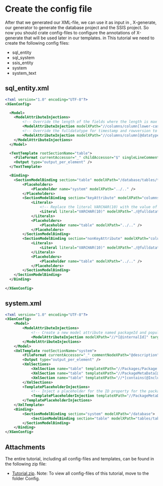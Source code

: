 # Create the config file
After that we generated our XML-file, we can use it as input in , X-generate, our generator to generate the database project and the SSIS project. So now you should crate config-files to configure the annotations of X-generate that will be used later in our templates. in This tutorial we need to create the following config files:

- sql_entity
- sql_system
- ssis_entity
- system
- system_text

## sql_entity.xml
```xml
<?xml version="1.0" encoding="UTF-8"?>
<XGenConfig>

  <Model>
    <ModelAttributeInjections>
        <!-- Override the length of the fields where the length is max to 1000. -->
        <ModelAttributeInjection modelXPath="//columns/column[lower-case(@fulldatatype) = 'nvarchar(max)']" targetAttribute="fulldatatype" targetValue="nvarchar(1000)"/>
        <!-- Override the fulldatatype for timestamp and rowversion to binary. -->
        <ModelAttributeInjection modelXPath="//columns/column[@datatype='rowversion' or @datatype='timestamp']" targetAttribute="fulldatatype" targetValue="binary(8)"/>
    </ModelAttributeInjections>
  </Model>

  <TextTemplate rootSectionName="table">
    <FileFormat currentAccessor="_" childAccessor="$" singleLineCommentPrefix="--" annotationPrefix="@XGen" annotationArgsPrefix="(" annotationArgsSuffix=")" />
    <Output type="output_per_element" />
  </TextTemplate>

  <Binding>
    <SectionModelBinding section="table" modelXPath="/database/tables/table">
        <Placeholders>
            <Placeholder name="system" modelXPath="../.." />
        </Placeholders>
        <SectionModelBinding section="keyAttribute" modelXPath="columns/column[@primary='true']">   
            <Literals>
                <!-- Replace the literal VARCHAR(10) with the value of fulldatatype for the attribute from the model -->
                <Literal literal="VARCHAR(10)" modelXPath="./@fulldatatype"/>
            </Literals>
            <Placeholders>
                <Placeholder name="table" modelXPath="../.." />
            </Placeholders>
        </SectionModelBinding>
        <SectionModelBinding section="nonKeyAttribute" modelXPath="columns/column[not(@primary='true')]">
            <Literals>
                <Literal literal="VARCHAR(10)" modelXPath="./@fulldatatype"/>
            </Literals>
            <Placeholders>
                <Placeholder name="table" modelXPath="../.." />
            </Placeholders>
        </SectionModelBinding>
    </SectionModelBinding>
  </Binding>
  
</XGenConfig>
```

## system.xml
```xml
<?xml version="1.0" encoding="UTF-8"?>
<XGenConfig>
    <Model>
        <ModelAttributeInjections>
            <!-- Create a new model attribute named packageId and populate it with the internalId, enclosed in brackets. -->
            <ModelAttributeInjection modelXPath="//*[@internalId]" targetAttribute="packageId" targetXPath="concat('{', @internalId, '}')"/>
        </ModelAttributeInjections>
    </Model>
    <XmlTemplate rootSectionName="system">
        <FileFormat currentAccessor="_" commentNodeXPath="@description" annotationPrefix="@XGen" annotationArgsPrefix="(" annotationArgsSuffix=")" />
        <Output type="output_per_element" />
        <XmlSections>
            <XmlSection name="table" templateXPath="//Packages/Package[@Name='Staging_load_table_name.dtsx']" />
            <XmlSection name="table" templateXPath="//PackageMetaData[@Name='Staging_load_table_name.dtsx']" />
            <XmlSection name="table" templateXPath="//*[contains(@Include, 'table_')]" />      
        </XmlSections>
        <TemplatePlaceholderInjections>
            <!-- Inject a placeholder for the ID property for the packages. -->
            <TemplatePlaceholderInjection templateXPath="//PackageMetaData[@Name='Staging_load_table_name.dtsx']/Properties/Property[@Name='ID']" modelNode="packageId" scope="current" />             
        </TemplatePlaceholderInjections>
    </XmlTemplate>
    <Binding>
        <SectionModelBinding section="system" modelXPath="/database">
            <SectionModelBinding section="table" modelXPath="tables/table"/>
        </SectionModelBinding>
    </Binding>
</XGenConfig>
```

## Attachments
The entire tutorial, including all config-files and templates, can be found in the following zip file:

- [Tutorial.zip](CrossGenerate_Tutorial.zip).
Note: To view all config-files of this tutorial, move to the folder Config.